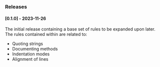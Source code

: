 ### Releases

#### [0.1.0] - 2023-11-26

The initial release containing a base set of rules to be expanded upon later.
The rules contained within are related to:

- Quoting strings
- Documenting methods
- Indentation modes
- Alignment of lines
